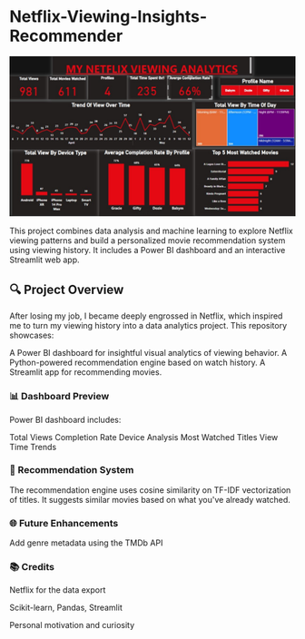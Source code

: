 # Netflix-Viewing-Insights-Recommender
![Netflix Dashboard](NetflixDashboard.jpg)

This project combines data analysis and machine learning to explore Netflix viewing patterns and build a personalized movie recommendation system using viewing history. It includes a Power BI dashboard and an interactive Streamlit web app.
## 🔍 Project Overview
After losing my job, I became deeply engrossed in Netflix, which inspired me to turn my viewing history into a data analytics project. This repository showcases:

A Power BI dashboard for insightful visual analytics of viewing behavior.
A Python-powered recommendation engine based on watch history.
A Streamlit app for recommending movies.


### 📊 Dashboard Preview
Power BI dashboard includes:

Total Views
Completion Rate
Device Analysis
Most Watched Titles
View Time Trends

### 🤖 Recommendation System
The recommendation engine uses cosine similarity on TF-IDF vectorization of titles. It suggests similar movies based on what you've already watched.

### 🌐 Future Enhancements
Add genre metadata using the TMDb API

### 📚 Credits
Netflix for the data export

Scikit-learn, Pandas, Streamlit

Personal motivation and curiosity

